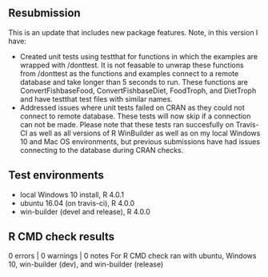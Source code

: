 ## Resubmission
This is an update that includes new package features. Note, in this version I have:

* Created unit tests using testthat for functions in which the examples are wrapped with /donttest. It is not feasable to unwrap these functions from /donttest as the functions and examples connect to a remote database and take longer than 5 seconds to run. These functions are ConvertFishbaseFood, ConvertFishbaseDiet, FoodTroph, and DietTroph and have testthat test files with similar names. 
* Addressed issues where unit tests failed on CRAN as they could not connect to remote database. These tests will now skip if a connection can not be made. Please note that these tests ran succesfully on Travis-CI as well as all versions of R WinBuilder as well as on my local Windows 10 and Mac OS  environments, but previous submissions have had issues connecting to the database during CRAN checks.

## Test environments
* local Windows 10 install, R 4.0.1
* ubuntu 16.04 (on travis-ci), R 4.0.0
* win-builder (devel and release), R 4.0.0

## R CMD check results
0 errors | 0 warnings | 0 notes
For R CMD check ran with ubuntu, Windows 10, win-builder (dev), and win-builder (release)